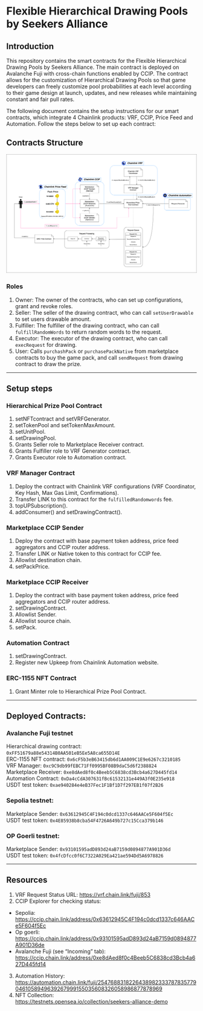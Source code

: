 # Flexible Hierarchical Drawing Pools by Seekers Alliance

## Introduction
This repository contains the smart contracts for the Flexible Hierarchical Drawing Pools by Seekers Alliance. The main contract is deployed on Avalanche Fuji with cross-chain functions enabled by CCIP. The contract allows for the customization of Hierarchical Drawing Pools so that game developers can freely customize pool probabilities at each level according to their game design at launch, updates, and new releases while maintaining constant and fair pull rates.

The following document contains the setup instructions for our smart contracts, which integrate 4 Chainlink products: VRF, CCIP, Price Feed and Automation. Follow the steps below to set up each contract:
## Contracts Structure
![Alt text](./contracts/ContractStruct.png?raw=true "Contract Structure")
### Roles
1. Owner: The owner of the contracts, who can set up configurations, grant and revoke roles.
3. Seller: The seller of the drawing contract, who can call ```setUserDrawable``` to set users drawable amount.
4. Fulfiller: The fulfiller of the drawing contract, who can call ```fulfillRandomWords``` to return random words to the request.
5. Executor: The executor of the drawing contract, who can call ```execRequest``` for drawing.
6. User: Calls ```purchashPack``` or ```purchasePackNative``` from marketplace contracts to buy the game pack, and call ```sendRequest``` from drawing contract to draw the prize.

---

## Setup steps
### Hierarchical Prize Pool Contract
1. setNFTcontract and setVRFGenerator.
2. setTokenPool and setTokenMaxAmount.
3. setUnitPool.
4. setDrawingPool.
6. Grants Seller role to Marketplace Receiver contract.
7. Grants Fulfiller role to VRF Generator contract.
8. Grants Executor role to Automation contract.

### VRF Manager Contract
1. Deploy the contract with Chainlink VRF configurations (VRF Coordinator, Key Hash, Max Gas Limit, Confirmations).
2. Transfer LINK to this contract for the ```fulfilledRandomwords``` fee.
3. topUPSubscription().
4. addConsumer() and setDrawingContract().

### Marketplace CCIP Sender 
1. Deploy the contract with base payment token address, price feed aggregators and CCIP router address.
2. Transfer LINK or Native token to this contract for CCIP fee.
3. Allowlist destination chain.
4. setPackPrice.

### Marketplace CCIP Receiver 
1. Deploy the contract with base payment token address, price feed aggregators and CCIP router address.
2. setDrawingContract.
3. Allowlist Sender.
4. Allowlist source chain.
5. setPack.

### Automation Contract
1. setDrawingContract.
2. Register new Upkeep from Chainlink Automation website.

### ERC-1155 NFT Contract 
1. Grant Minter role to Hierarchical Prize Pool Contract.

---

## Deployed Contracts:
### Avalanche Fuji testnet
Hierarchical drawing contract: `0xFF51679a88e54314B0AA501eB5Ee5A8ca655D14E`  
ERC-1155 NFT contract: `0x6cF5b3eB63415db6d1AA009C1E9e6267c3210185`  
VRF Manager:
`0xc9C9db99fEBC71Ff0995BF08B9daC5d6f2388824`  
Marketplace Receiver: `0xe8dAed8f0c4Beeb5C6838cd3Bcb4a627D445fd14`  
Automation Contract: `0xDa4cCdA307631fBc61532131e449A3f0E235e918`  
USDT test token: `0xae940284e4eB37Fec1F1Bf1D7f297EB1f07f2B26`
### Sepolia testnet:
Marketplace Sender: `0x63612945C4F194c0dcd1337c646AACe5F604f5Ec`  
USDT test token: `0x4E85938b8cba54F4726A649b727c15Cca379b146`
### OP Goerli testnet:
Marketplace Sender: `0x93101595adD893d24aB7159d0894877A901D36d
`  
USDT test token:
`0x4fcDfcc0f6C7322A029Ea421ae594Dd5A6978826`

---

## Resources
1. VRF Request Status URL: https://vrf.chain.link/fuji/853
2. CCIP Explorer for checking status:
- Sepolia: https://ccip.chain.link/address/0x63612945C4F194c0dcd1337c646AACe5F604f5Ec 
- Op goerli: https://ccip.chain.link/address/0x93101595adD893d24aB7159d0894877A901D36de
- Avalanche Fuji (see “Incoming” tab): https://ccip.chain.link/address/0xe8dAed8f0c4Beeb5C6838cd3Bcb4a627D445fd14
3. Automation History: https://automation.chain.link/fuji/25476883182264389823337878357790461058949639267999155035608326058986877878969
4. NFT Collection:  
https://testnets.opensea.io/collection/seekers-alliance-demo